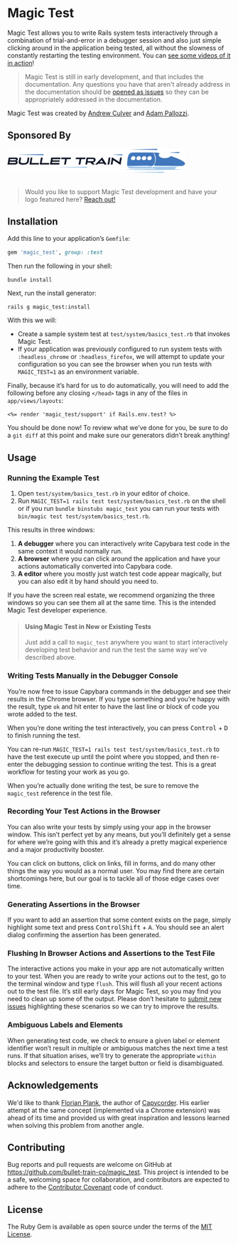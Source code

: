 # Magic Test

Magic Test allows you to write Rails system tests interactively through a combination of trial-and-error in a debugger session and also just simple clicking around in the application being tested, all without the slowness of constantly restarting the testing environment. You can [see some videos of it in action](https://twitter.com/andrewculver/status/1366062684802846721)!

> Magic Test is still in early development, and that includes the documentation. Any questions you have that aren't already address in the documentation should be [opened as issues](https://github.com/bullet-train-co/magic_test/issues/new) so they can be appropriately addressed in the documentation. 

Magic Test was created by [Andrew Culver](http://twitter.com/andrewculver) and [Adam Pallozzi](https://twitter.com/adampallozzi).

## Sponsored By

<a href="https://bullettrain.co" target="_blank"><img src="https://github.com/CanCanCommunity/cancancan/raw/develop/logo/bullet_train.png" alt="Bullet Train" width="400"/></a>
<br/>
<br/>

> Would you like to support Magic Test development and have your logo featured here? [Reach out!](http://twitter.com/andrewculver)

## Installation

Add this line to your application’s `Gemfile`:

```ruby
gem 'magic_test', group: :test
```

Then run the following in your shell:

```
bundle install
```

Next, run the install generator:

```
rails g magic_test:install
```

With this we will:

 - Create a sample system test at `test/system/basics_test.rb` that invokes Magic Test.
 - If your application was previously configured to run system tests with `:headless_chrome` or `:headless_firefox`, we will attempt to update your configuration so you can see the browser when you run tests with `MAGIC_TEST=1` as an environment variable.

 Finally, because it’s hard for us to do automatically, you will need to add the following before any closing `</head>` tags in any of the files in `app/views/layouts`:

```ruby+erb
<%= render 'magic_test/support' if Rails.env.test? %>
```

You should be done now! To review what we’ve done for you, be sure to do a `git diff` at this point and make sure our generators didn’t break anything!

## Usage

### Running the Example Test

1. Open `test/system/basics_test.rb` in your editor of choice.
2. Run `MAGIC_TEST=1 rails test test/system/basics_test.rb` on the shell or if you run `bundle binstubs magic_test` you can run your tests with `bin/magic test test/system/basics_test.rb`.

This results in three windows:

  1. **A debugger** where you can interactively write Capybara test code in the same context it would normally run.
  2. **A browser** where you can click around the application and have your actions automatically converted into Capybara code.
  3. **A editor** where you mostly just watch test code appear magically, but you can also edit it by hand should you need to.

If you have the screen real estate, we recommend organizing the three windows so you can see them all at the same time. This is the intended Magic Test developer experience.

> #### Using Magic Test in New or Existing Tests
> Just add a call to `magic_test` anywhere you want to start interactively developing test behavior and run the test the same way we've described above.

### Writing Tests Manually in the Debugger Console

You’re now free to issue Capybara commands in the debugger and see their results in the Chrome browser. If you type something and you’re happy with the result, type `ok` and hit enter to have the last line or block of code you wrote added to the test.

When you’re done writing the test interactively, you can press <kbd>Control</kbd> + <kbd>D</kbd> to finish running the test.

You can re-run `MAGIC_TEST=1 rails test test/system/basics_test.rb` to have the test execute up until the point where you stopped, and then re-enter the debugging session to continue writing the test. This is a great workflow for testing your work as you go.

When you’re actually done writing the test, be sure to remove the `magic_test` reference in the test file.

### Recording Your Test Actions in the Browser

You can also write your tests by simply using your app in the browser window. This isn’t perfect yet by any means, but you’ll definitely get a sense for where we’re going with this and it’s already a pretty magical experience and a major productivity booster.

You can click on buttons, click on links, fill in forms, and do many other things the way you would as a normal user. You may find there are certain shortcomings here, but our goal is to tackle all of those edge cases over time.

### Generating Assertions in the Browser

If you want to add an assertion that some content exists on the page, simply highlight some text and press <kbd>Control</kbd><kbd>Shift</kbd> + <kbd>A</kbd>. You should see an alert dialog confirming the assertion has been generated.

### Flushing In Browser Actions and Assertions to the Test File

The interactive actions you make in your app are not automatically written to your test.  When you are ready to write your actions out to the test, go to the terminal window and type `flush`.  This will flush all your recent actions out to the test file. It’s still early days for Magic Test, so you may find you need to clean up some of the output. Please don’t hesitate to [submit new issues](https://github.com/bullet-train-co/magic_test/issues/new) highlighting these scenarios so we can try to improve the results.

### Ambiguous Labels and Elements

When generating test code, we check to ensure a given label or element identifier won’t result in multiple or ambiguous matches the next time a test runs. If that situation arises, we’ll try to generate the appropriate `within` blocks and selectors to ensure the target button or field is disambiguated.

## Acknowledgements
We'd like to thank [Florian Plank](https://twitter.com/polarblau), the author of [Capycorder](https://github.com/polarblau/capycorder). His earlier attempt at the same concept (implemented via a Chrome extension) was ahead of its time and provided us with great inspiration and lessons learned when solving this problem from another angle.

## Contributing

Bug reports and pull requests are welcome on GitHub at https://github.com/bullet-train-co/magic_test. This project is intended to be a safe, welcoming space for collaboration, and contributors are expected to adhere to the [Contributor Covenant](http://contributor-covenant.org) code of conduct.

## License

The Ruby Gem is available as open source under the terms of the [MIT License](https://opensource.org/licenses/MIT).

